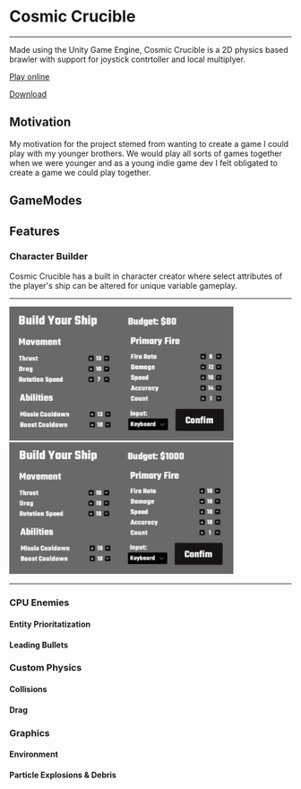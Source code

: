 # Cosmic Crucible

<hr/>

Made using the Unity Game Engine, Cosmic Crucible is a 2D physics based brawler with support for joystick contrtoller and local multiplyer.

[Play online](https://simmer.io/@reedoover/cosmic-crucible)

[Download](https://reedoover.itch.io/cosmic-crucible)

## Motivation
My motivation for the project stemed from wanting to create a game I could play with my younger brothers. We would play all sorts of games together when we were younger and as a young indie game dev I felt obligated to create a game we could play together.

## GameModes

## Features

### Character Builder
Cosmic Crucible has a built in character creator where select attributes of the player's ship can be altered for unique variable gameplay.
<hr/>
<img src="https://raw.githubusercontent.com/reedbryan/CosmicCrucible/main/Assets/Sprites/UI/ReadmeScreenShots/PlayerBuilder1.png" width="400"> 
<img src="https://raw.githubusercontent.com/reedbryan/CosmicCrucible/main/Assets/Sprites/UI/ReadmeScreenShots/PlayerBuilder2.png" width="400">
<hr/>

### CPU Enemies
#### Entity Prioritatization
#### Leading Bullets

### Custom Physics
#### Collisions
#### Drag

### Graphics
#### Environment
#### Particle Explosions & Debris